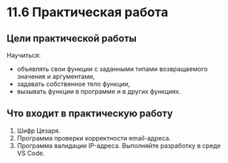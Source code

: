 ﻿# 11.6 Практическая работа
## Цели практической работы
Научиться: 

- объявлять свои функции с заданными типами возвращаемого значения и аргументами,
- задавать собственное тело функции,
- вызывать функции в программе и в других функциях.


## Что входит в практическую работу
1. Шифр Цезаря. 
2. Программа проверки корректности email-адреса.
3. Программа валидации IP-адреса.
Выполняйте разработку в среде VS Code.




